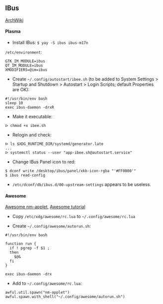 ## IBus
[ArchWiki](https://wiki.archlinux.org/index.php/IBus)
#### Plasma

- Install IBus: `$ yay -S ibus ibus-m17n`

`/etc/environment`:
```
GTK_IM_MODULE=ibus
QT_IM_MODULE=ibus
XMODIFIERS=@im=ibus
```
- Create `~/.config/autostart/ibee.sh` (to be added to System Settings > Startup and Shutdown > Autostart > Login Scripts; default Properties are OK):
```
#!/usr/bin/env bash
sleep 10
exec ibus-daemon -drxR
```
- Make it executable:
```
ᐅ chmod +x ibee.sh
```
- Relogin and check:
```
ᐅ ls $XDG_RUNTIME_DIR/systemd/generator.late
...
ᐅ systemctl status --user "app-ibee.sh@autostart.service"
```
- Change IBus Panel icon to red:
```
$ dconf write /desktop/ibus/panel/xkb-icon-rgba "'#FF0000'"
$ ibus read-config
```
- `/etc/dconf/db/ibus.d/00-upstream-settings` appears to be useless.

#### Awesome

[Awesome nm-applet](https://stackoverflow.com/questions/30550878/awesome-desktop-manager-widgets), [Awesome tutorial](https://awesomewm.org/apidoc/documentation/07-my-first-awesome.md.html)


- Copy `/etc/xdg/awesome/rc.lua` to `~/.config/awesome/rc.lua
`

- Create `~/.config/awesome/autorun.sh`:
```
#!/usr/bin/env bash

function run {
  if ! pgrep -f $1 ;
  then
    $@&
  fi
}

exec ibus-daemon -drx

```

- Add to `~/.config/awesome/rc.lua`:
```
awful.util.spawn("nm-applet")
awful.spawn.with_shell("~/.config/awesome/autorun.sh")
```
